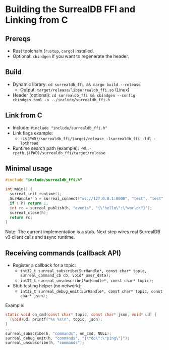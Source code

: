 # Building the SurrealDB FFI and Linking from C

## Prereqs
- Rust toolchain (`rustup`, `cargo`) installed.
- Optional: `cbindgen` if you want to regenerate the header.

## Build
- Dynamic library: `cd surrealdb_ffi && cargo build --release`
  - Output: `target/release/libsurrealdb_ffi.so` (Linux)
- Header (optional): `cd surrealdb_ffi && cbindgen --config cbindgen.toml -o ../include/surrealdb_ffi.h`

## Link from C
- Include: `#include "include/surrealdb_ffi.h"`
- Link flags example:
  - `-L$(PWD)/surrealdb_ffi/target/release -lsurrealdb_ffi -ldl -lpthread`
- Runtime search path (example): `-Wl,-rpath,$(PWD)/surrealdb_ffi/target/release`

## Minimal usage
```c
#include "include/surrealdb_ffi.h"

int main() {
  surreal_init_runtime();
  SurHandle* h = surreal_connect("ws://127.0.0.1:8000", "test", "test", "root", "root");
  if (!h) return 1;
  int rc = surreal_publish(h, "events", "{\"hello\":\"world\"}");
  surreal_close(h);
  return rc;
}
```

Note: The current implementation is a stub. Next step wires real SurrealDB v3 client calls and async runtime.

## Receiving commands (callback API)
- Register a callback for a topic:
  - `int32_t surreal_subscribe(SurHandle*, const char* topic, surreal_command_cb cb, void* user_data);`
  - `int32_t surreal_unsubscribe(SurHandle*, const char* topic);`
- Stub testing helper (no network):
  - `int32_t surreal_debug_emit(SurHandle*, const char* topic, const char* json);`

Example:
```c
static void on_cmd(const char* topic, const char* json, void* ud) {
  (void)ud; printf("%s %s\n", topic, json);
}
...
surreal_subscribe(h, "commands", on_cmd, NULL);
surreal_debug_emit(h, "commands", "{\"do\":\"ping\"}");
surreal_unsubscribe(h, "commands");
```
